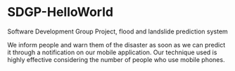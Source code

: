# SDGP-HelloWorld
Software Development Group Project, flood and landslide prediction system

We inform people and warn them of the disaster as soon as we can predict it through a notification on our mobile application. Our technique used is highly effective considering the number of people who use mobile phones. 
